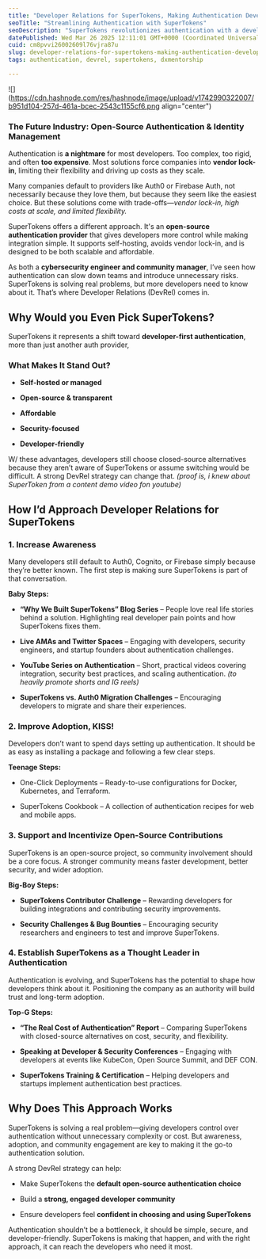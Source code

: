 ```yaml
---
title: "Developer Relations for SuperTokens, Making Authentication Developer-Friendly"
seoTitle: "Streamlining Authentication with SuperTokens"
seoDescription: "SuperTokens revolutionizes authentication with a developer-first, open-source approach, enhancing security and flexibility, avoiding vendor lock-in"
datePublished: Wed Mar 26 2025 12:11:01 GMT+0000 (Coordinated Universal Time)
cuid: cm8pvvi26002609l76vjra87u
slug: developer-relations-for-supertokens-making-authentication-developer-friendly
tags: authentication, devrel, supertokens, dxmentorship

---
```


![](https://cdn.hashnode.com/res/hashnode/image/upload/v1742990322007/b951d104-257d-461a-bcec-2543c1155cf6.png align="center")

### **The Future Industry: Open-Source Authentication & Identity Management**

Authentication is **a nightmare** for most developers. Too complex, too rigid, and often **too expensive**. Most solutions force companies into **vendor lock-in**, limiting their flexibility and driving up costs as they scale.

Many companies default to providers like Auth0 or Firebase Auth, not necessarily because they love them, but because they seem like the easiest choice. But these solutions come with trade-offs—*vendor lock-in, high costs at scale, and limited flexibility.*

SuperTokens offers a different approach. It's an **open-source authentication provider** that gives developers more control while making integration simple. It supports self-hosting, avoids vendor lock-in, and is designed to be both scalable and affordable.

As both a **cybersecurity engineer and community manager**, I’ve seen how authentication can slow down teams and introduce unnecessary risks. SuperTokens is solving real problems, but more developers need to know about it. That’s where Developer Relations (DevRel) comes in.

## **Why Would you Even Pick SuperTokens?**

SuperTokens it represents a shift toward **developer-first authentication**, more than just another auth provider,

### **What Makes It Stand Out?**

* **Self-hosted or managed**
    
* **Open-source & transparent**
    
* **Affordable**
    
* **Security-focused**
    
* **Developer-friendly**
    

W/ these advantages, developers still choose closed-source alternatives because they aren’t aware of SuperTokens or assume switching would be difficult. A strong DevRel strategy can change that. *(proof is, i knew about SuperToken from a content demo video fon youtube)*

## **How I’d Approach Developer Relations for SuperTokens**

### **1\. Increase Awareness**

Many developers still default to Auth0, Cognito, or Firebase simply because they’re better known. The first step is making sure SuperTokens is part of that conversation.

**Baby Steps:**

* **“Why We Built SuperTokens” Blog Series** – People love real life stories behind a solution. Highlighting real developer pain points and how SuperTokens fixes them.
    
* **Live AMAs and Twitter Spaces** – Engaging with developers, security engineers, and startup founders about authentication challenges.
    
* **YouTube Series on Authentication** – Short, practical videos covering integration, security best practices, and scaling authentication. *(to heavily promote shorts and IG reels)*
    
* **SuperTokens vs. Auth0 Migration Challenges** – Encouraging developers to migrate and share their experiences.
    

### **2\. Improve Adoption, KISS!**

Developers don’t want to spend days setting up authentication. It should be as easy as installing a package and following a few clear steps.

**Teenage Steps:**

* One-Click Deployments – Ready-to-use configurations for Docker, Kubernetes, and Terraform.
    
* SuperTokens Cookbook – A collection of authentication recipes for web and mobile apps.
    

### **3\. Support and Incentivize Open-Source Contributions**

SuperTokens is an open-source project, so community involvement should be a core focus. A stronger community means faster development, better security, and wider adoption.

**Big-Boy Steps:**

* **SuperTokens Contributor Challenge** – Rewarding developers for building integrations and contributing security improvements.
    
* **Security Challenges & Bug Bounties** – Encouraging security researchers and engineers to test and improve SuperTokens.
    

### **4\. Establish SuperTokens as a Thought Leader in Authentication**

Authentication is evolving, and SuperTokens has the potential to shape how developers think about it. Positioning the company as an authority will build trust and long-term adoption.

**Top-G Steps:**

* **“The Real Cost of Authentication” Report** – Comparing SuperTokens with closed-source alternatives on cost, security, and flexibility.
    
* **Speaking at Developer & Security Conferences** – Engaging with developers at events like KubeCon, Open Source Summit, and DEF CON.
    
* **SuperTokens Training & Certification** – Helping developers and startups implement authentication best practices.
    

## **Why Does This Approach Works**

SuperTokens is solving a real problem—giving developers control over authentication without unnecessary complexity or cost. But awareness, adoption, and community engagement are key to making it the go-to authentication solution.

A strong DevRel strategy can help:

* Make SuperTokens the **default open-source authentication choice**
    
* Build a **strong, engaged developer community**
    
* Ensure developers feel **confident in choosing and using SuperTokens**
    

Authentication shouldn’t be a bottleneck, it should be simple, secure, and developer-friendly. SuperTokens is making that happen, and with the right approach, it can reach the developers who need it most.